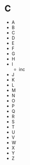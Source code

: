 
# C

* A
* B
* C
* D
* E
* F
* G
* H
* I
  * inc
* J
* K
* L
* M
* N
* O
* P
* Q
* R
* S
* T
* U
* V
* W
* X
* Y
* Z
